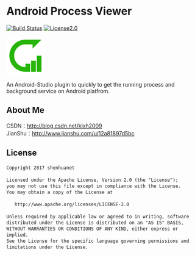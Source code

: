 # Android Process Viewer
[![Build Status](https://img.shields.io/badge/build-developing-yellowgreen.svg)](#)
[![License2.0](https://img.shields.io/hexpm/l/plug.svg)](https://www.apache.org/licenses/LICENSE-2.0.html)

![](https://github.com/shenhuanet/AndroidProcessViewer-groovy/blob/master/resources/icons/icon_logo_100x100.png)

An Android-Studio plugin to quickly to get the running process and background service on Android platfrom.


## About Me
CSDN：http://blog.csdn.net/klxh2009<br>
JianShu：http://www.jianshu.com/u/12a81897d5bc

## License

    Copyright 2017 shenhuanet

    Licensed under the Apache License, Version 2.0 (the "License");
    you may not use this file except in compliance with the License.
    You may obtain a copy of the License at

       http://www.apache.org/licenses/LICENSE-2.0

    Unless required by applicable law or agreed to in writing, software
    distributed under the License is distributed on an "AS IS" BASIS,
    WITHOUT WARRANTIES OR CONDITIONS OF ANY KIND, either express or implied.
    See the License for the specific language governing permissions and
    limitations under the License.